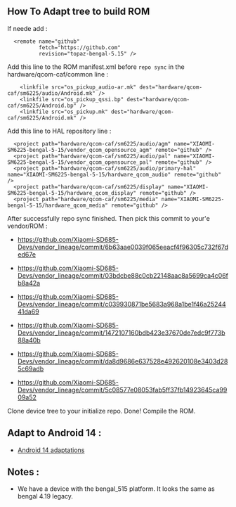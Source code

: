 ## How To Adapt tree to build ROM

If neede add :
```
  <remote name="github"
          fetch="https://github.com"
          revision="topaz-bengal-5.15" />
```

Add this line to the ROM manifest.xml before ```repo sync``` in the hardware/qcom-caf/common line :

```
    <linkfile src="os_pickup_audio-ar.mk" dest="hardware/qcom-caf/sm6225/audio/Android.mk" />
    <linkfile src="os_pickup_qssi.bp" dest="hardware/qcom-caf/sm6225/Android.bp" />
    <linkfile src="os_pickup.mk" dest="hardware/qcom-caf/sm6225/Android.mk" />
```

Add this line to HAL repository line :

```
  <project path="hardware/qcom-caf/sm6225/audio/agm" name="XIAOMI-SM6225-bengal-5-15/vendor_qcom_opensource_agm" remote="github" />
  <project path="hardware/qcom-caf/sm6225/audio/pal" name="XIAOMI-SM6225-bengal-5-15/vendor_qcom_opensource_pal" remote="github" />
  <project path="hardware/qcom-caf/sm6225/audio/primary-hal" name="XIAOMI-SM6225-bengal-5-15/hardware_qcom_audio" remote="github" />
  <project path="hardware/qcom-caf/sm6225/display" name="XIAOMI-SM6225-bengal-5-15/hardware_qcom_display" remote="github" />
  <project path="hardware/qcom-caf/sm6225/media" name="XIAOMI-SM6225-bengal-5-15/hardware_qcom_media" remote="github" />
```

After successfully repo sync finished. Then pick this commit to your'e vendor/ROM :
- https://github.com/Xiaomi-SD685-Devs/vendor_lineage/commit/6b63aae0039f065eeacf4f96305c732f67ded67e
- https://github.com/Xiaomi-SD685-Devs/vendor_lineage/commit/03bdcbe88c0cb22148aac8a5699ca4c06fb8a42a
- https://github.com/Xiaomi-SD685-Devs/vendor_lineage/commit/c039930871be5683a968a1be1f46a2524441da69

- https://github.com/Xiaomi-SD685-Devs/vendor_lineage/commit/1472107160bdb423e37670de7edc9f773b88a40b

- https://github.com/Xiaomi-SD685-Devs/vendor_lineage/commit/da8d9686e637528e492620108e3403d285c69adb

- https://github.com/Xiaomi-SD685-Devs/vendor_lineage/commit/5c08577e08053fab5ff37fb14923645ca9909a52

Clone device tree to your initialize repo.
Done! Compile the ROM.

## Adapt to Android 14 :
- [Android 14 adaptations](https://github.com/topaz-area/rom-build/blob/A14/README.md)

## Notes :
- We have a device with the bengal_515 platform.  It looks the same as bengal 4.19 legacy.
